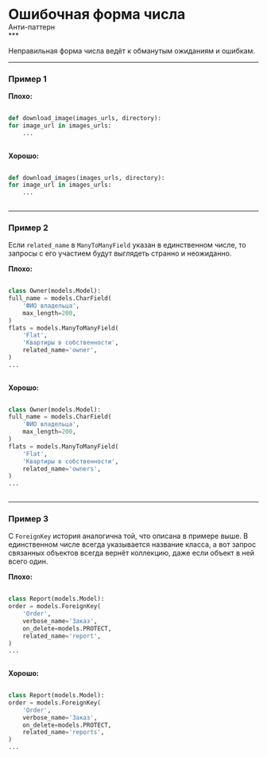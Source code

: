 
<div class="sticky-header">
  <div>
    <h1 style="margin: 0;">Ошибочная форма числа</h1>
    <p style="margin: 0;">Анти-паттерн</p>
  </div>
</div>
***

Неправильная форма числа ведёт к обманутым ожиданиям и ошибкам.

***

### Пример 1


                                **Плохо:**

                                ```python
                                def download_image(images_urls, directory):
for image_url in images_urls:
    ...
                                ```


                                **Хорошо:**

                                ```python
                                def download_images(images_urls, directory):
for image_url in images_urls:
    ...
                                ```

***

### Пример 2

Если `related_name` в `ManyToManyField` указан в единственном числе, то запросы с его участием будут выглядеть странно и неожиданно.


                                **Плохо:**

                                ```python
                                class Owner(models.Model):
full_name = models.CharField(
    'ФИО владельца',
    max_length=200,
)
flats = models.ManyToManyField(
    'Flat',
    'Квартиры в собственности',
    related_name='owner',
)
...
                                ```


                                **Хорошо:**

                                ```python
                                class Owner(models.Model):
full_name = models.CharField(
    'ФИО владельца',
    max_length=200,
)
flats = models.ManyToManyField(
    'Flat',
    'Квартиры в собственности',
    related_name='owners',
)
...
                                ```

***

### Пример 3

С `ForeignKey` история аналогична той, что описана в примере выше.  В единственном числе всегда указывается название класса, а вот запрос связанных объектов всегда вернёт коллекцию, даже если объект в ней всего один.


                                **Плохо:**

                                ```python
                                class Report(models.Model):
order = models.ForeignKey(
    'Order',
    verbose_name='Заказ',
    on_delete=models.PROTECT,
    related_name='report',
)
...
                                ```


                                **Хорошо:**

                                ```python
                                class Report(models.Model):
order = models.ForeignKey(
    'Order',
    verbose_name='Заказ',
    on_delete=models.PROTECT,
    related_name='reports',
)
...
                                ```


